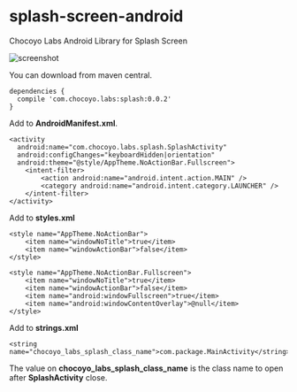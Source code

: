 # splash-screen-android
Chocoyo Labs Android Library for Splash Screen

![screenshot](http://i.imgur.com/WHJL4UF.png)

You can download from maven central.

    dependencies {
      compile 'com.chocoyo.labs:splash:0.0.2'
    }

Add to **AndroidManifest.xml**.

    <activity
      android:name="com.chocoyo.labs.splash.SplashActivity"
      android:configChanges="keyboardHidden|orientation"
      android:theme="@style/AppTheme.NoActionBar.Fullscreen">
        <intent-filter>
            <action android:name="android.intent.action.MAIN" />
            <category android:name="android.intent.category.LAUNCHER" />
        </intent-filter>
    </activity>

Add to **styles.xml**

    <style name="AppTheme.NoActionBar">
        <item name="windowNoTitle">true</item>
        <item name="windowActionBar">false</item>
    </style>

    <style name="AppTheme.NoActionBar.Fullscreen">
        <item name="windowNoTitle">true</item>
        <item name="windowActionBar">false</item>
        <item name="android:windowFullscreen">true</item>
        <item name="android:windowContentOverlay">@null</item>
    </style>

Add to **strings.xml**

    <string name="chocoyo_labs_splash_class_name">com.package.MainActivity</string>

The value on **chocoyo_labs_splash_class_name** is the class name to open after **SplashActivity** close.
